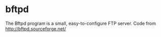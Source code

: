 # bftpd
The Bftpd program is a small, easy-to-configure FTP server. Code from http://bftpd.sourceforge.net/
